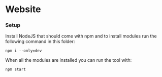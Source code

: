 # Website

### Setup

Install NodeJS that should come with npm and to install modules run the following command in this folder:
```
npm i --only=dev
```

When all the modules are installed you can run the tool with:
```
npm start
```
